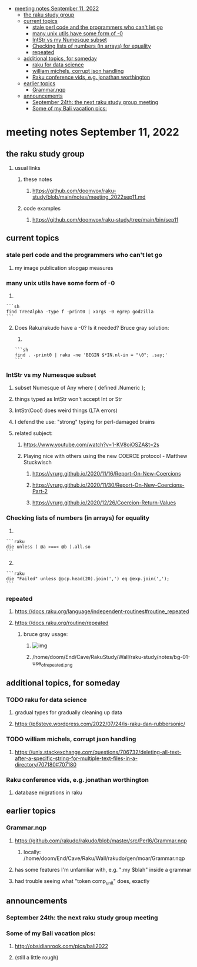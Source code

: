 - [meeting notes September 11, 2022](#orgc8de294)
  - [the raku study group](#org5cac258)
  - [current topics](#org6d31f54)
    - [stale perl code and the programmers who can't let go](#org717ea4a)
    - [many unix utils have some form of -0](#org764b7a1)
    - [IntStr vs my Numesque subset](#org11c862e)
    - [Checking lists of numbers (in arrays) for equality](#orgd0ce946)
    - [repeated](#orgf22ec2b)
  - [additional topics, for someday](#orgc88d991)
    - [raku for data science](#orgd121dd1)
    - [william michels, corrupt json handling](#org00cc07e)
    - [Raku conference vids, e.g. jonathan worthington](#org39b151b)
  - [earlier topics](#org5efc127)
    - [Grammar.nqp](#orgd16e63a)
  - [announcements](#org9c6a252)
    - [September 24th: the next raku study group meeting](#org25e0e87)
    - [Some of my Bali vacation pics:](#org89ce5e0)


<a id="orgc8de294"></a>

# meeting notes September 11, 2022


<a id="org5cac258"></a>

## the raku study group

1.  usual links

    1.  these notes
    
        1.  <https://github.com/doomvox/raku-study/blob/main/notes/meeting_2022sep11.md>
    
    2.  code examples
    
        1.  <https://github.com/doomvox/raku-study/tree/main/bin/sep11>


<a id="org6d31f54"></a>

## current topics


<a id="org717ea4a"></a>

### stale perl code and the programmers who can't let go

1.  my image publication stopgap measures


<a id="org764b7a1"></a>

### many unix utils have some form of -0

1.  

    ```sh
    find TreeAlpha -type f -print0 | xargs -0 egrep godzilla
    ```

2.  Does Raku/rakudo have a -0? Is it needed? Bruce gray solution:

    1.  
    
        ```sh
        find . -print0 | raku -ne 'BEGIN $*IN.nl-in = "\0"; .say;'
        ```


<a id="org11c862e"></a>

### IntStr vs my Numesque subset

1.  subset Numesque of Any where { defined .Numeric };

2.  things typed as IntStr won't accept Int or Str

3.  IntStr(Cool) does weird things (LTA errors)

4.  I defend the use: "strong" typing for perl-damaged brains

5.  related subject:

    1.  <https://www.youtube.com/watch?v=1-KV8oiOSZA&t=2s>
    
    2.  Playing nice with others using the new COERCE protocol - Matthew Stuckwisch
    
        1.  <https://vrurg.github.io/2020/11/16/Report-On-New-Coercions>
        
        2.  <https://vrurg.github.io/2020/11/30/Report-On-New-Coercions-Part-2>
        
        3.  <https://vrurg.github.io/2020/12/26/Coercion-Return-Values>


<a id="orgd0ce946"></a>

### Checking lists of numbers (in arrays) for equality

1.  

    ```raku
    die unless ( @a »==« @b ).all.so
    ```

2.  

    ```raku
    die "Failed" unless @pcp.head(20).join(',') eq @exp.join(',');
    ```


<a id="orgf22ec2b"></a>

### repeated

1.  <https://docs.raku.org/language/independent-routines#routine_repeated>

2.  <https://docs.raku.org/routine/repeated>

    1.  bruce gray usage:
    
        1.  ![img](https://github.com/doomvox/raku-study/notes/bg-01-use_of_repeated.png)
        
        2.  /home/doom/End/Cave/RakuStudy/Wall/raku-study/notes/bg-01-use<sub>of</sub><sub>repeated.png</sub>


<a id="orgc88d991"></a>

## additional topics, for someday


<a id="orgd121dd1"></a>

### TODO raku for data science

1.  gradual types for gradually cleaning up data

2.  <https://p6steve.wordpress.com/2022/07/24/is-raku-dan-rubbersonic/>


<a id="org00cc07e"></a>

### TODO william michels, corrupt json handling

1.  <https://unix.stackexchange.com/questions/706732/deleting-all-text-after-a-specific-string-for-multiple-text-files-in-a-directory/707180#707180>


<a id="org39b151b"></a>

### Raku conference vids, e.g. jonathan worthington

1.  database migrations in raku


<a id="org5efc127"></a>

## earlier topics


<a id="orgd16e63a"></a>

### Grammar.nqp

1.  <https://github.com/rakudo/rakudo/blob/master/src/Perl6/Grammar.nqp>

    1.  locally: /home/doom/End/Cave/Raku/Wall/rakudo/gen/moar/Grammar.nqp

2.  has some features I'm unfamiliar with, e.g. ":my $blah" inside a grammar

3.  had trouble seeing what "token comp<sub>unit</sub>" does, exactly


<a id="org9c6a252"></a>

## announcements


<a id="org25e0e87"></a>

### September 24th: the next raku study group meeting


<a id="org89ce5e0"></a>

### Some of my Bali vacation pics:

1.  <http://obsidianrook.com/pics/bali2022>

2.  (still a little rough)
